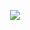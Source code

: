 

<p align='center'>
    <img src="https://capsule-render.vercel.app/api?type=Slice&color=C0C0C0&height=300&seection=headr&text=README.md&fontColor=074CA1&fontSize=80&animation=fadeIn&fontAlignY=25&fontAlign=70&desc=README.md&descAlignY=38&descAlign=90.5"/>
</p>
